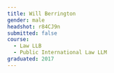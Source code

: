 ```yaml
---
title: Will Berrington
gender: male
headshot: r84CJ9n
submitted: false
course:
  - Law LLB
  - Public International Law LLM
graduated: 2017
---
```


